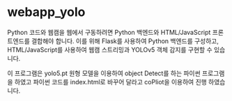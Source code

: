 # webapp_yolo
Python 코드와 웹캠을 웹에서 구동하려면 Python 백엔드와 HTML/JavaScript 프론트엔드를 결합해야 합니다.
이를 위해 Flask를 사용하여 Python 백엔드를 구성하고, HTML/JavaScript를 사용하여 웹캠 스트리밍과 YOLOv5 객체 감지를 구현할 수 있습니다.

이 프로그램은 yolo5.pt 원형 모델을 이용하여
object Detect를 하는 파이썬 프로그램을 하였고
파이썬 코드를 index.html로 바꾸어 달라고 coPliot을 이용하여 진행 하였습니다.
